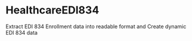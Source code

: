 # HealthcareEDI834
Extract EDI 834 Enrollment data into readable format and Create dynamic EDI 834 data 
